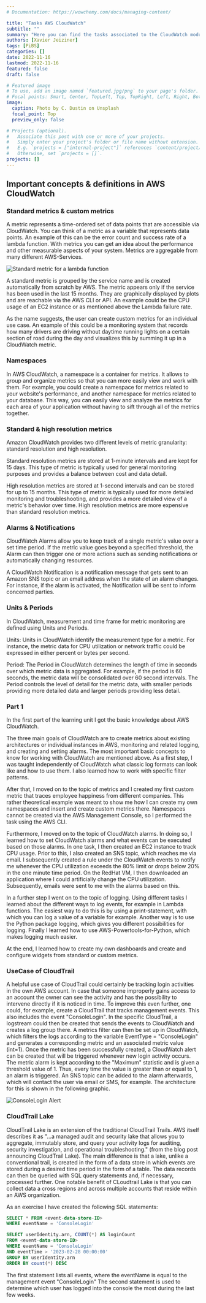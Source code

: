```yaml
---
# Documentation: https://wowchemy.com/docs/managing-content/

title: "Tasks AWS CloudWatch"
subtitle: ""
summary: "Here you can find the tasks associated to the CloudWatch module."
authors: [Xavier Jeiziner]
tags: [PiBS]
categories: []
date: 2022-11-16
lastmod: 2022-11-16
featured: false
draft: false

# Featured image
# To use, add an image named `featured.jpg/png` to your page's folder.
# Focal points: Smart, Center, TopLeft, Top, TopRight, Left, Right, BottomLeft, Bottom, BottomRight.
image:
  caption: Photo by C. Dustin on Unsplash
  focal_point: Top
  preview_only: false

# Projects (optional).
#   Associate this post with one or more of your projects.
#   Simply enter your project's folder or file name without extension.
#   E.g. `projects = ["internal-project"]` references `content/project/deep-learning/index.md`.
#   Otherwise, set `projects = []`.
projects: []
---
```

## Important concepts & definitions in AWS CloudWatch
### Standard metrics & custom metrics
A metric represents a time-ordered set of data points that are accessible via CloudWatch. You can think of a metric as a variable that represents data points. An example of this can be the error count and success rate of a lambda function. With metrics you can get an idea about the performance and other measurable aspects of your system. Metrics are aggregable from many different AWS-Services.

![Standard metric for a lambda function](success-lambda.jpg "<b>Standard metric for a lambda function | </b>Screenshot from LAB-Account")

A standard metric is grouped by the service name and is created automatically from scratch by AWS. The metric appears only if the service has been used in the last 15 months. They are graphically displayed by plots and are reachable via the AWS CLI or API. An example could be the CPU usage of an EC2 instance or as mentioned above the Lambda failure rate.

As the name suggests, the user can create custom metrics for an individual use case. An example of this could be a monitoring system that records how many drivers are driving without daytime running lights on a certain section of road during the day and visualizes this by summing it up in a CloudWatch metric.

### Namespaces
In AWS CloudWatch, a namespace is a container for metrics. It allows to group and organize metrics so that you can more easily view and work with them. For example, you could create a namespace for metrics related to your website's performance, and another namespace for metrics related to your database. This way, you can easily view and analyze the metrics for each area of your application without having to sift through all of the metrics together.

### Standard & high resolution metrics
Amazon CloudWatch provides two different levels of metric granularity: standard resolution and high resolution.
 
Standard resolution metrics are stored at 1-minute intervals and are kept for 15 days. This type of metric is typically used for general monitoring purposes and provides a balance between cost and data detail.
 
High resolution metrics are stored at 1-second intervals and can be stored for up to 15 months. This type of metric is typically used for more detailed monitoring and troubleshooting, and provides a more detailed view of a metric's behavior over time. High resolution metrics are more expensive than standard resolution metrics.

### Alarms & Notifications
CloudWatch Alarms allow you to keep track of a single metric's value over a set time period. If the metric value goes beyond a specified threshold, the Alarm can then trigger one or more actions such as sending notifications or automatically changing resources.

A CloudWatch Notification is a notification message that gets sent to an Amazon SNS topic or an email address when the state of an alarm changes. For instance, if the alarm is activated, the Notification will be sent to inform concerned parties.


### Units & Periods  
In CloudWatch, measurement and time frame for metric monitoring are defined using Units and Periods.

Units: Units in CloudWatch identify the measurement type for a metric. For instance, the metric data for CPU utilization or network traffic could be expressed in either percent or bytes per second.

Period: The Period in CloudWatch determines the length of time in seconds over which metric data is aggregated. For example, if the period is 60 seconds, the metric data will be consolidated over 60 second intervals. The Period controls the level of detail for the metric data, with smaller periods providing more detailed data and larger periods providing less detail.

### Part 1
In the first part of the learning unit I got the basic knowledge about AWS CloudWatch.

The three main goals of CloudWatch are to create metrics about existing architectures or individual instances in AWS, monitoring and related logging, and creating and setting alarms.
The most important basic concepts to know for working with CloudWatch are mentioned above. As a first step, I was taught independently of CloudWatch what classic log formats can look like and how to use them. I also learned how to work with specific filter patterns.

After that, I moved on to the topic of metrics and I created my first custom metric that traces employee happiness from different companies. This rather theoretical example was meant to show me how I can create my own namespaces and insert and create custom metrics there. Namespaces cannot be created via the AWS Management Console, so I performed the task using the AWS CLI.

Furthermore, I moved on to the topic of CloudWatch alarms. In doing so, I learned how to set CloudWatch alarms and what events can be executed based on those alarms. In one task, I then created an EC2 instance to track CPU usage. Prior to this, I also created an SNS topic, which reaches me via email. I subsequently created a rule under the CloudWatch events to notify me whenever the CPU utilization exceeds the 80% limit or drops below 20% in the one minute time period. On the RedHat VM, I then downloaded an application where I could artificially change the CPU utilization. Subsequently, emails were sent to me with the alarms based on this.

In a further step I went on to the topic of logging. Using different tasks I learned about the different ways to log events, for example in Lambda functions. The easiest way to do this is by using a print-statement, with which you can log a value of a variable for example. Another way is to use the Python package logging, which gives you different possibilities for logging. Finally I learned how to use AWS-Powertools-for-Python, which makes logging much easier.

At the end, I learned how to create my own dashboards and create and configure widgets from standard or custom metrics.

### UseCase of CloudTrail
A helpful use case of CloudTrail could certainly be tracking login activities in the own AWS account. In case that someone improperly gains access to an account the owner can see the activity and has the possibility to intervene directly if it is noticed in time. To improve this even further, one could, for example, create a CloudTrail that tracks management events. This also includes the event "ConsoleLogin". In the specific CloudTrail, a logstream could then be created that sends the events to CloudWatch and creates a log group there. A metrics filter can then be set up in CloudWatch, which filters the logs according to the variable EventType = "ConsoleLogin" and generates a corresponding metric and an associated metric value (int=1). Once the metric has been successfully created, a CloudWatch alert can be created that will be triggered whenever new login activity occurs. The metric alarm is kept according to the "Maximum" statistic and is given a threshold value of 1. Thus, every time the value is greater than or equal to 1, an alarm is triggered. An SNS topic can be added to the alarm afterwards, which will contact the user via email or SMS, for example. The architecture for this is shown in the following graphic.

![ConsoleLogin Alert](console-logins.jpg "Create an Console Login Alert with AWS-Cloudtrail, -CloudWatch and -SNS")

### CloudTrail Lake
CloudTrail Lake is an extension of the traditional CloudTrail Trails. AWS itself describes it as "...a managed audit and security lake that allows you to aggregate, immutably store, and query your activity logs for auditing, security investigation, and operational troubleshooting." (from the blog post announcing CloudTrail Lake). The main difference is that a lake, unlike a conventional trail, is created in the form of a data store in which events are stored during a desired time period in the form of a table. The data records can then be queried with SQL query statements and, if necessary, processed further. One notable benefit of CLoudtrail Lake is that you can collect data a cross regions and across multiple accounts that reside within an AWS organization.

As an exercise I have created the following SQL statements:

```sql
SELECT * FROM <event-data-store-ID>
WHERE eventName = 'ConsoleLogin'
```

```sql
SELECT userIdentity.arn, COUNT(*) AS loginCount
FROM <event-data-store-ID>
WHERE eventName = 'ConsoleLogin'
AND eventTime > '2023-02-28 00:00:00'
GROUP BY userIdentity.arn
ORDER BY count(*) DESC
```

The first statement lists all events, where the eventName is equal to the management event "ConsoleLogin"
The second statement is used to determine which user has logged into the console the most during the last few weeks.
</p><br>
<p></p>
